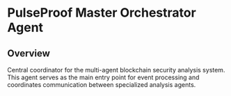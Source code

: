 # PulseProof Master Orchestrator Agent

## Overview
Central coordinator for the multi-agent blockchain security analysis system. This agent serves as the main entry point for event processing and coordinates communication between specialized analysis agents.
